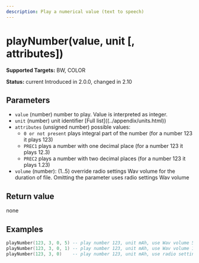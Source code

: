 ```yaml
---
description: Play a numerical value (text to speech)
---
```


# playNumber(value, unit \[, attributes])

**Supported Targets:** BW, COLOR

**Status:** current Introduced in 2.0.0, changed in 2.10

## Parameters

* `value` (number) number to play. Value is interpreted as integer.
* `unit` (number) unit identifier \[Full list]\((../appendix/units.html))
* `attributes` (unsigned number) possible values:
  * `0 or not present` plays integral part of the number (for a number 123 it plays 123)
  * `PREC1` plays a number with one decimal place (for a number 123 it plays 12.3)
  * `PREC2` plays a number with two decimal places (for a number 123 it plays 1.23)
* `volume` (number): (1..5) override radio settings Wav volume for the duration of file. Omitting the parameter uses radio settings Wav volume

## Return value

none

## Examples

```lua
playNumber(123, 3, 0, 5) -- play number 123, unit mAh, use Wav volume 5
playNumber(123, 3, 0, 1) -- play number 123, unit mAh, use Wav volume 1
playNumber(123, 3, 0)    -- play number 123, unit mAh, use radio settings Wav volume
```

